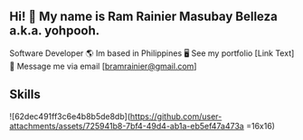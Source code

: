 ## Hi! 👋 My name is Ram Rainier Masubay Belleza a.k.a. yohpooh.
Software Developer
🌎 Im based in Philippines
🖥 See my portfolio [Link Text]
📧 Message me via email [bramrainier@gmail.com]

## Skills
![62dec491ff3c6e4b8b5de8db](https://github.com/user-attachments/assets/725941b8-7bf4-49d4-ab1a-eb5ef47a473a =16x16)



<!--
**yohpooh/yohpooh** is a ✨ _special_ ✨ repository because its `README.md` (this file) appears on your GitHub profile.

Here are some ideas to get you started:

- 🔭 I’m currently working on ...
- 🌱 I’m currently learning ...
- 👯 I’m looking to collaborate on ...
- 🤔 I’m looking for help with ...
- 💬 Ask me about ...
- 📫 How to reach me: ...
- 😄 Pronouns: ...
- ⚡ Fun fact: ...
-->

